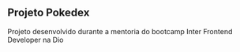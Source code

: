 ## Projeto Pokedex

Projeto desenvolvido durante a mentoria do bootcamp Inter Frontend Developer na Dio
